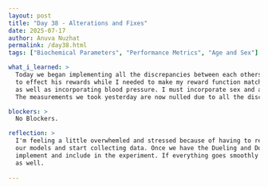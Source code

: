 ```yaml
---
layout: post  
title: "Day 38 - Alterations and Fixes"  
date: 2025-07-17
author: Anuva Nuzhat  
permalink: /day38.html  
tags: ["Biochemical Parameters", "Performance Metrics", "Age and Sex"]  

what_i_learned: >  
  Today we began implementing all the discrepancies between each others model into our own. My teammate needed to add the biochemical parameters
  to effect his rewards while I needed to make my reward function match his. I also have more hyper parameters than him which he will need to add
  as well as incorporating blood pressure. I must incorporate sex and age using his way to effect the rewards now as well. 
  The measurements we took yesterday are now nulled due to all the discrepencies.

blockers: >  
  No Blockers.  

reflection: >  
  I'm feeling a little overwhemled and stressed because of having to restart a lot of our work but I hope by tomorrow we will be able to fix 
  our models and start collecting data. Once we have the Dueling and Double DQN's measurements I'm sure the other ones will be easier to 
  implement and include in the experiment. If everything goes smoothly I think we will still be on track. Our paper is coming along nicely
  as well.
    
---
```

